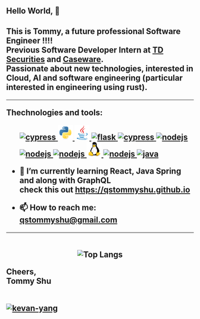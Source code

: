 <h2> Hello World, 👋 <h2>

<p>This is Tommy, a future professional Software Engineer !!!! 
  <br>
<!--   currently a third year student in computer science McMaster.  -->
  Previous Software Developer Intern at <a href="https://www.tdsecurities.com/ca/en" target="#">TD Securities</a> and <a href="https://www.caseware.com/ca">Caseware</a>.
  <br>
  Passionate about new technologies, interested in Cloud, AI and software engineering (particular interested in engineering using rust).

------------------------------------
  Thechnologies and tools:
  <ul>
  <a href="https://www.rust-lang.org/" target="#"> <img src="https://github.com/simple-icons/simple-icons/blob/master/icons/rust.svg" alt="cypress" width="40" height="40"/> </a>
     <a href="https://www.python.org" target="#"> <img src="https://raw.githubusercontent.com/devicons/devicon/master/icons/python/python-original.svg" alt="python" width="40" height="40"/> </a>
  <a href="https://www.java.com" target="#"> <img src="https://raw.githubusercontent.com/devicons/devicon/master/icons/java/java-original.svg" alt="java" width="40" height="40"/> </a> 
  <a href="https://flask.palletsprojects.com/en/2.0.x/" target="#"> <img src="https://www.vectorlogo.zone/logos/pocoo_flask/pocoo_flask-ar21.svg" alt="flask" width="80" height="40"/> </a>
  <a href="https://www.cypress.io/" target="#"> <img src="https://github.com/simple-icons/simple-icons/blob/master/icons/cypress.svg" alt="cypress" width="40" height="40"/> </a>
  <a href="https://nodejs.org/en/" target="#"> <img src="https://www.vectorlogo.zone/logos/nodejs/nodejs-horizontal.svg" alt="nodejs" width="100" height="40"/> </a>
  <a href="https://reactjs.org/" target="#"> <img src="https://www.vectorlogo.zone/logos/reactjs/reactjs-icon.svg" alt="nodejs" width="40" height="40"/> </a>
  <a href="https://git-scm.com/" target="#"> <img src="https://www.vectorlogo.zone/logos/git-scm/git-scm-ar21.svg" alt="nodejs" width="80" height="40"/> </a>
  <a href="https://www.linux.org/" target="_blank"> <img src="https://raw.githubusercontent.com/devicons/devicon/master/icons/linux/linux-original.svg" alt="linux" width="40" height="40"/> </a> 
  <a href="https://www.mysql.com/" target="#"> <img src="https://www.vectorlogo.zone/logos/mysql/mysql-horizontal.svg" alt="nodejs" width="80" height="40"/> </a>
  <a href="https://aws.amazon.com/" target="#"> <img src="https://github.com/simple-icons/simple-icons/blob/master/icons/amazonaws.svg" alt="java" width="40" height="40"/> </a> 
    
  </ul>
  
<!--   - 🔭 I’m currently working on ... -->
- 🌱 I’m currently learning React, Java Spring and along with GraphQL
  <br>
  check this out https://qstommyshu.github.io
<!-- - 👯 I’m looking to collaborate on ...
- 🤔 I’m looking for help with ...
- 💬 Ask me about ... -->
- 📫 How to reach me: qstommyshu@gmail.com
<!-- - 😄 Pronouns: ...
- ⚡ Fun fact: ...  -->
  -----------------------------
<!--   📈 My GitHub Stats
 <div align="center">
<img  alt ="qstommyshu's Github Stats"src="https://github-readme-stats.vercel.app/api?username=qstommyshu&show_icons=true&theme=vue">
</div> -->
  <br>
<div align="center">
<img alt ="Top Langs"src="https://github-readme-stats.vercel.app/api/top-langs/?username=qstommyshu&layout=compact&theme=vue">
</div>

 Cheers,
 <br>
 Tommy Shu
 </p>
  <br>
  <a href="https://www.linkedin.com/in/qi-shu/"> <img align="center" src="https://img.icons8.com/color/linkedin" alt="kevan-yang" height="40" width="40" />
